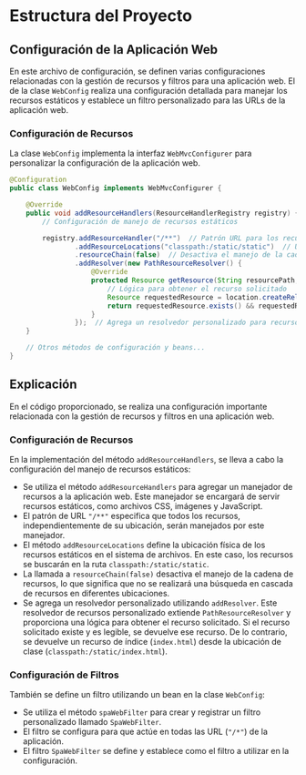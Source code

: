 # Estructura del Proyecto

## Configuración de la Aplicación Web

En este archivo de configuración, se definen varias configuraciones relacionadas con la gestión de recursos y filtros para una aplicación web.
El de la clase `WebConfig` realiza una configuración detallada para manejar los recursos estáticos y establece un filtro personalizado para las URLs de la aplicación web.

### Configuración de Recursos

La clase `WebConfig` implementa la interfaz `WebMvcConfigurer` para personalizar la configuración de la aplicación web.

```java
@Configuration
public class WebConfig implements WebMvcConfigurer {

    @Override
    public void addResourceHandlers(ResourceHandlerRegistry registry) {
        // Configuración de manejo de recursos estáticos

        registry.addResourceHandler("/**")  // Patrón URL para los recursos
                .addResourceLocations("classpath:/static/static")  // Ubicación de los recursos físicos
                .resourceChain(false)  // Desactiva el manejo de la cadena de recursos
                .addResolver(new PathResourceResolver() {
                    @Override
                    protected Resource getResource(String resourcePath, Resource location) throws IOException, java.io.IOException {
                        // Lógica para obtener el recurso solicitado
                        Resource requestedResource = location.createRelative(resourcePath);
                        return requestedResource.exists() && requestedResource.isReadable() ? requestedResource : new ClassPathResource("/static/index.html");
                    }
                });  // Agrega un resolvedor personalizado para recursos
    }

    // Otros métodos de configuración y beans...
}
```

## Explicación

En el código proporcionado, se realiza una configuración importante relacionada con la gestión de recursos y filtros en una aplicación web.

### Configuración de Recursos

En la implementación del método `addResourceHandlers`, se lleva a cabo la configuración del manejo de recursos estáticos:

- Se utiliza el método `addResourceHandlers` para agregar un manejador de recursos a la aplicación web. Este manejador se encargará de servir recursos estáticos, como archivos CSS, imágenes y JavaScript.
- El patrón de URL `"/**"` especifica que todos los recursos, independientemente de su ubicación, serán manejados por este manejador.
- El método `addResourceLocations` define la ubicación física de los recursos estáticos en el sistema de archivos. En este caso, los recursos se buscarán en la ruta `classpath:/static/static`.
- La llamada a `resourceChain(false)` desactiva el manejo de la cadena de recursos, lo que significa que no se realizará una búsqueda en cascada de recursos en diferentes ubicaciones.
- Se agrega un resolvedor personalizado utilizando `addResolver`. Este resolvedor de recursos personalizado extiende `PathResourceResolver` y proporciona una lógica para obtener el recurso solicitado. Si el recurso solicitado existe y es legible, se devuelve ese recurso. De lo contrario, se devuelve un recurso de índice (`index.html`) desde la ubicación de clase (`classpath:/static/index.html`).

### Configuración de Filtros

También se define un filtro utilizando un bean en la clase `WebConfig`:

- Se utiliza el método `spaWebFilter` para crear y registrar un filtro personalizado llamado `SpaWebFilter`.
- El filtro se configura para que actúe en todas las URL (`"/*"`) de la aplicación.
- El filtro `SpaWebFilter` se define y establece como el filtro a utilizar en la configuración.
